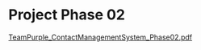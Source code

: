 # Project Phase 02
[TeamPurple_ContactManagementSystem_Phase02.pdf](https://github.com/user-attachments/files/16948859/TeamPurple_ContactManagementSystem_Phase02.pdf)
